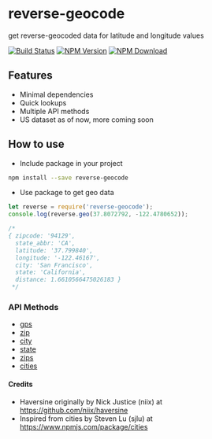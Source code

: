 # reverse-geocode

get reverse-geocoded data for latitude and longitude values

[![Build Status](https://travis-ci.org/VikramTiwari/reverse-geocode.svg?branch=master)](https://travis-ci.org/VikramTiwari/reverse-geocode) [![NPM Version](https://img.shields.io/npm/v/reverse-geocode.svg)](https://www.npmjs.com/package/reverse-geocode) [![NPM Download](https://img.shields.io/npm/dm/reverse-geocode.svg)](https://www.npmjs.com/package/reverse-geocode)

## Features

- Minimal dependencies
- Quick lookups
- Multiple API methods
- US dataset as of now, more coming soon

## How to use

- Include package in your project

```bash
npm install --save reverse-geocode
```

- Use package to get geo data

```javascript
let reverse = require('reverse-geocode');
console.log(reverse.geo(37.8072792, -122.4780652));

/*
{ zipcode: '94129',
  state_abbr: 'CA',
  latitude: '37.799840',
  longitude: '-122.46167',
  city: 'San Francisco',
  state: 'California',
  distance: 1.6610566475026183 }
 */
```

### API Methods

- [gps]()
- [zip]()
- [city]()
- [state]()
- [zips]()
- [cities]()

#### Credits

- Haversine originally by Nick Justice (niix) at <https://github.com/niix/haversine>
- Inspired from cities by Steven Lu (sjlu) at <https://www.npmjs.com/package/cities>
